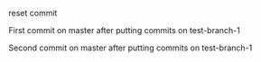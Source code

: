 reset commit

First commit on master after putting commits on test-branch-1

Second commit on master after putting commits on test-branch-1
